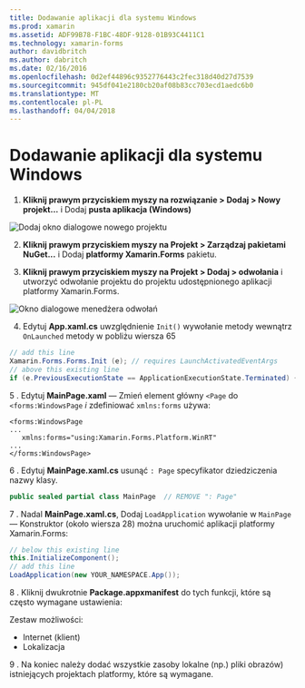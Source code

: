 ```yaml
---
title: Dodawanie aplikacji dla systemu Windows
ms.prod: xamarin
ms.assetid: ADF99B78-F1BC-48DF-9128-01B93C4411C1
ms.technology: xamarin-forms
author: davidbritch
ms.author: dabritch
ms.date: 02/16/2016
ms.openlocfilehash: 0d2ef44896c9352776443c2fec318d40d27d7539
ms.sourcegitcommit: 945df041e2180cb20af08b83cc703ecd1aedc6b0
ms.translationtype: MT
ms.contentlocale: pl-PL
ms.lasthandoff: 04/04/2018
---
```

# <a name="adding-a-windows-app"></a>Dodawanie aplikacji dla systemu Windows


1. **Kliknij prawym przyciskiem myszy na rozwiązanie > Dodaj > Nowy projekt...**  i Dodaj **pusta aplikacja (Windows)**

 ![](tablet-images/add-wu.png "Dodaj okno dialogowe nowego projektu")

2. **Kliknij prawym przyciskiem myszy na Projekt > Zarządzaj pakietami NuGet...**  i Dodaj **platformy Xamarin.Forms** pakietu.

3. **Kliknij prawym przyciskiem myszy na Projekt > Dodaj > odwołania** i utworzyć odwołanie projektu do projektu udostępnionego aplikacji platformy Xamarin.Forms.

  ![](tablet-images/addref.png "Okno dialogowe menedżera odwołań")

4. Edytuj **App.xaml.cs** uwzględnienie `Init()` wywołanie metody wewnątrz `OnLaunched` metody w pobliżu wiersza 65

```csharp
// add this line
Xamarin.Forms.Forms.Init (e); // requires LaunchActivatedEventArgs
// above this existing line
if (e.PreviousExecutionState == ApplicationExecutionState.Terminated) {}
```

 5 . Edytuj **MainPage.xaml** — Zmień element główny `<Page` do `<forms:WindowsPage` *i* zdefiniować `xmlns:forms` używa:

```xaml
<forms:WindowsPage
...
   xmlns:forms="using:Xamarin.Forms.Platform.WinRT"
...
</forms:WindowsPage>
```


 6 . Edytuj **MainPage.xaml.cs** usunąć `: Page` specyfikator dziedziczenia nazwy klasy.

```csharp
public sealed partial class MainPage  // REMOVE ": Page"
```

 7 . Nadal **MainPage.xaml.cs**, Dodaj `LoadApplication` wywołanie w `MainPage` — Konstruktor (około wiersza 28) można uruchomić aplikacji platformy Xamarin.Forms:

```csharp
// below this existing line
this.InitializeComponent();
// add this line
LoadApplication(new YOUR_NAMESPACE.App());
```

8 . Kliknij dwukrotnie **Package.appxmanifest** do tych funkcji, które są często wymagane ustawienia:

  Zestaw możliwości:

  * Internet (klient)
  * Lokalizacja

9 . Na koniec należy dodać wszystkie zasoby lokalne (np.) pliki obrazów) istniejących projektach platformy, które są wymagane.

